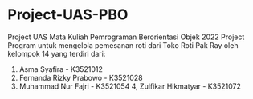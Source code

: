 # Project-UAS-PBO
Project UAS Mata Kuliah Pemrograman Berorientasi Objek 2022
Project Program untuk mengelola pemesanan roti dari Toko Roti Pak Ray 
oleh kelompok 14 yang terdiri dari:
1. Asma Syafira - K3521012
2. Fernanda Rizky Prabowo - K3521028
3. Muhammad Nur Fajri - K3521054
4, Zulfikar Hikmatyar - K3521072
